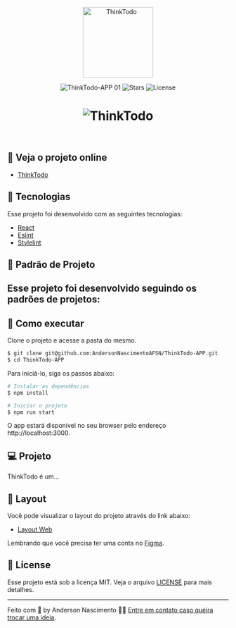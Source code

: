 <p align="center">
  <img alt="ThinkTodo" src="./img" width="160px">
</p>

<p align="center">
  <img src="https://img.shields.io/static/v1?label=TryChat&message=01&color=8257E5&labelColor=000000" alt="ThinkTodo-APP 01" />
  
  <img src="https://img.shields.io/github/stars/AndersonNascimentoAFSN/ThinkTodo-APP?label=stars&message=MIT&color=8257E5&labelColor=000000" alt="Stars">

  <img  src="https://img.shields.io/static/v1?label=license&message=MIT&color=8257E5&labelColor=000000" alt="License">   
</p>

<h1 align="center">
    <img alt="ThinkTodo" src="./img" />
</h1>

<br>

## 🚀 Veja o projeto online
  - [ThinkTodo]()

## 🧪 Tecnologias

Esse projeto foi desenvolvido com as seguintes tecnologias:

- [React]()
- [Eslint](https://eslint.org/)
- [Stylelint](https://stylelint.io/)

## 📝 Padrão de Projeto

Esse projeto foi desenvolvido seguindo os padrões de projetos:
- 

## 🚀 Como executar

Clone o projeto e acesse a pasta do mesmo.

```bash
$ git clone git@github.com:AndersonNascimentoAFSN/ThinkTodo-APP.git
$ cd ThinkTodo-APP
```

Para iniciá-lo, siga os passos abaixo:
```bash
# Instalar as dependências
$ npm install

# Iniciar o projeto
$ npm run start
```
O app estará disponível no seu browser pelo endereço http://localhost:3000.

## 💻 Projeto

ThinkTodo é um...

<!-- Este é um projeto desenvolvido para obtenção de nota do módulo de back-end do curso da ***[Trybe](https://www.betrybe.com/formacao-desenvolvimento-web)***. -->


## 🔖 Layout

Você pode visualizar o layout do projeto através do link abaixo:

- [Layout Web](https://www.figma.com/file/YgPuxiZvwnEw6AMYpBCHTI/TryChat?node-id=0%3A1) 

Lembrando que você precisa ter uma conta no [Figma](http://figma.com/).

## 📝 License

Esse projeto está sob a licença MIT. Veja o arquivo [LICENSE](LICENSE.md) para mais detalhes.

---

Feito com 💜 by Anderson Nascimento 👋🏻 [Entre em contato caso queira trocar uma ideia](https://www.linkedin.com/in/andersonnascimentoafsn/).
